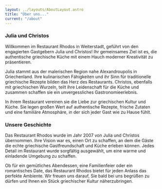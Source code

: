 ```yaml
---
layout: ../layouts/AboutLayout.astro
title: "Über uns..."
current: "/about"
---
```


### Julia und Christos

Willkommen im Restaurant Rhodos in Weiterstadt, geführt von den engagierten
Gastgebern Julia und Christos! Ihr gemeinsames Ziel ist es, die authentische
griechische Küche mit einem Hauch moderner Kreativität zu präsentieren.

Julia stammt aus der malerischen Region nahe Alexandroupolis in Griechenland.
Ihre kulinarischen Fähigkeiten und ihr Sinn für traditionelle griechische Rezepte
bilden das Herz des Restaurants. Christos, ebenfalls mit griechischen Wurzeln,
teilt ihre Leidenschaft für die Küche und zusammen schaffen sie ein unvergessliches
Gastronomieerlebnis.

In ihrem Restaurant vereinen sie die Liebe zur griechischen Kultur und Küche.
Sie legen großen Wert auf authentische Rezepte, frische Zutaten und eine familiäre
Atmosphäre, in der sich jeder Gast wie zu Hause fühlt.

### Unsere Geschichte

Das Restaurant Rhodos wurde im Jahr 2007 von Julia
und Christos übernommen. Ihre Vision war es, einen Ort zu schaffen, an dem die Gäste
die echte griechische Gastfreundschaft und Küche erleben können. Jedes Detail
im Restaurant wurde sorgfältig ausgewählt, um eine warme und einladende Umgebung
zu schaffen.

Ob für ein gemütliches Abendessen, eine Familienfeier oder ein romantisches Date,
das Restaurant Rhodos bietet für jeden Anlass das perfekte Ambiente.
Wir freuen uns darauf, Sie bald bei uns begrüßen zu dürfen und Ihnen ein Stück
griechischer Kultur näherzubringen.
